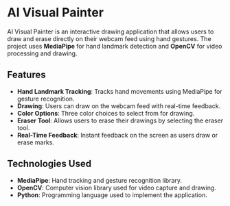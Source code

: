 # AI Visual Painter

AI Visual Painter is an interactive drawing application that allows users to draw and erase directly on their webcam feed using hand gestures. The project uses **MediaPipe** for hand landmark detection and **OpenCV** for video processing and drawing.

## Features

- **Hand Landmark Tracking**: Tracks hand movements using MediaPipe for gesture recognition.
- **Drawing**: Users can draw on the webcam feed with real-time feedback.
- **Color Options**: Three color choices to select from for drawing.
- **Eraser Tool**: Allows users to erase their drawings by selecting the eraser tool.
- **Real-Time Feedback**: Instant feedback on the screen as users draw or erase marks.

## Technologies Used

- **MediaPipe**: Hand tracking and gesture recognition library.
- **OpenCV**: Computer vision library used for video capture and drawing.
- **Python**: Programming language used to implement the application.


